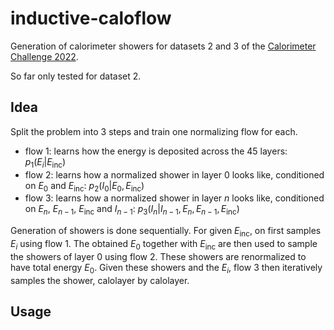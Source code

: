 # inductive-caloflow

Generation of calorimeter showers for datasets 2 and 3 of the [Calorimeter Challenge 2022](https://calochallenge.github.io/homepage/).

So far only tested for dataset 2.

## Idea

Split the problem into 3 steps and train one normalizing flow for each.
- flow 1: learns how the energy is deposited across the 45 layers: $p_1(E_i | E_\text{inc})$
- flow 2: learns how a normalized shower in layer 0 looks like, conditioned on $E_0$ and $E_\text{inc}$: $p_2(I_0 | E_0, E_\text{inc})$
- flow 3: learns how a normalized shower in layer $n$ looks like, conditioned on $E_n$, $E_{n-1}$, $E_\text{inc}$ and $I_{n-1}$: $p_3(I_n | I_{n-1}, E_n, E_{n-1}, E_\text{inc})$

Generation of showers is done sequentially. For given $E_\text{inc}$, on first samples $E_i$ using flow 1. The obtained $E_0$ together with $E_\text{inc}$ are then used to sample the showers of layer 0 using flow 2. These showers are renormalized to have total energy $E_0$. Given these showers and the $E_i$, flow 3 then iteratively samples the shower, calolayer by calolayer.

## Usage


